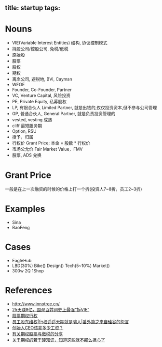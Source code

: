 title: startup
tags:
---

# Nouns

- VIE(Variable Interest Entities) 结构, 协议控制模式
- 持股公司/控股公司, 免税/低税
- 原始股
- 股票
- 股权
- 期权
- 离岸公司, 避税地, BVI, Cayman
- WFOE
- Founder, Co-Founder, Partner
- VC, Venture Capital, 风险投资
- PE, Private Equity, 私募股权
- LP, 有限合伙人 Limited Partner, 就是出钱的,仅仅投资资本,但不参与公司管理
- GP, 普通合伙人, General Partner, 就是负责投资管理的
- vested, vesting 成熟
- cliff 最短服务期
- Option, RSU
- 授予，归属
- 行权价 Grant Price; 本金 = 股数 * 行权价
- 市场公允价 Fair Market Value，FMV
- 股票, ADS 兑换

# Grant Price

一般是在上一次融资的时候的价格上打一个折(投资人7~8折，员工2~3折)

# Examples

- Sina
- BaoFeng

# Cases

- EagleHub
- LBD(30%) Bike() Design() Tech(5~10%) Market()
- 300w 2Q 1Shop

# References

- <http://www.innotree.cn/>
- [25天赚8亿，围观百姓网史上最强“拆VIE”](http://www.jianshu.com/p/f54eac627c71)
- [股票期权行权](http://baike.baidu.com/view/3838587.htm)
- [员工股东维权|行权遥遥无期就是骗人|番外篇之来自硅谷的怨言](https://zhuanlan.zhihu.com/p/21403730?refer=duguodong)
- [创始人CEO该拿多少工资？](https://www.huxiu.com/article/32778/1.html)
- [有关期权股票与缴税的分享](http://oceanbase.org.cn/?p=104)
- [关于期权的若干硬知识，知道这些就不那么担心了](https://36kr.com/p/5051932.html)
